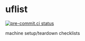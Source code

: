 # uflist
[![pre-commit.ci status](https://results.pre-commit.ci/badge/github/ollema/uflist/main.svg)](https://results.pre-commit.ci/latest/github/ollema/uflist/main)

machine setup/teardown checklists
